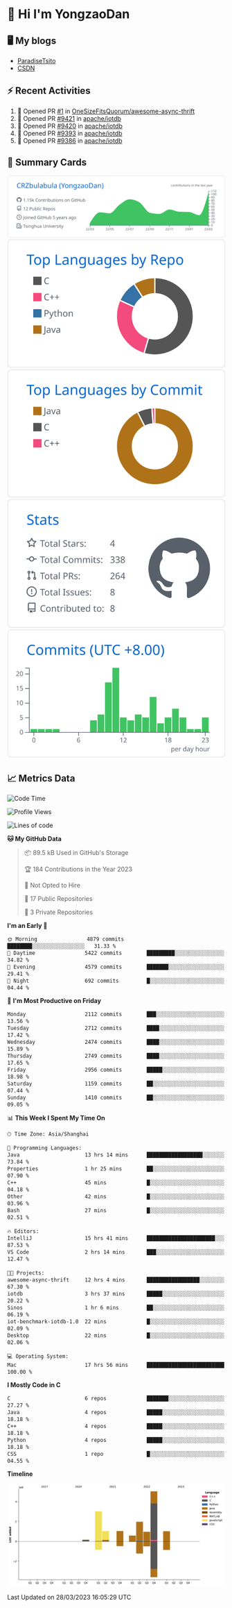 # 👋 Hi I'm YongzaoDan

## 🖥 My blogs
  + [ParadiseTsito](https://www.paradisetsito.love/)
  + [CSDN](https://blog.csdn.net/CRZbulabula?type=blog)

## ⚡ Recent Activities
<!--START_SECTION:activity-->
1. 💪 Opened PR [#1](https://github.com/OneSizeFitsQuorum/awesome-async-thrift/pull/1) in [OneSizeFitsQuorum/awesome-async-thrift](https://github.com/OneSizeFitsQuorum/awesome-async-thrift)
2. 💪 Opened PR [#9421](https://github.com/apache/iotdb/pull/9421) in [apache/iotdb](https://github.com/apache/iotdb)
3. 💪 Opened PR [#9420](https://github.com/apache/iotdb/pull/9420) in [apache/iotdb](https://github.com/apache/iotdb)
4. 💪 Opened PR [#9393](https://github.com/apache/iotdb/pull/9393) in [apache/iotdb](https://github.com/apache/iotdb)
5. 💪 Opened PR [#9386](https://github.com/apache/iotdb/pull/9386) in [apache/iotdb](https://github.com/apache/iotdb)
<!--END_SECTION:activity-->

## 🎑 Summary Cards

[![](https://raw.githubusercontent.com/CRZbulabula/CRZbulabula/main/profile-summary-card-output/github/0-profile-details.svg)](https://github.com/vn7n24fzkq/github-profile-summary-cards)
[![](https://raw.githubusercontent.com/CRZbulabula/CRZbulabula/main/profile-summary-card-output/github/1-repos-per-language.svg)](https://github.com/vn7n24fzkq/github-profile-summary-cards) [![](https://raw.githubusercontent.com/CRZbulabula/CRZbulabula/main/profile-summary-card-output/github/2-most-commit-language.svg)](https://github.com/vn7n24fzkq/github-profile-summary-cards)
[![](https://raw.githubusercontent.com/CRZbulabula/CRZbulabula/main/profile-summary-card-output/github/3-stats.svg)](https://github.com/vn7n24fzkq/github-profile-summary-cards) [![](https://raw.githubusercontent.com/CRZbulabula/CRZbulabula/main/profile-summary-card-output/github/4-productive-time.svg)](https://github.com/vn7n24fzkq/github-profile-summary-cards)

## 📈 Metrics Data

<!--START_SECTION:waka-->
![Code Time](http://img.shields.io/badge/Code%20Time-27%20hrs%2029%20mins-blue)

![Profile Views](http://img.shields.io/badge/Profile%20Views-499-blue)

![Lines of code](https://img.shields.io/badge/From%20Hello%20World%20I%27ve%20Written-14.8%20million%20lines%20of%20code-blue)

**🐱 My GitHub Data** 

> 📦 89.5 kB Used in GitHub's Storage 
 > 
> 🏆 184 Contributions in the Year 2023
 > 
> 🚫 Not Opted to Hire
 > 
> 📜 17 Public Repositories 
 > 
> 🔑 3 Private Repositories 
 > 
**I'm an Early 🐤** 

```text
🌞 Morning                4879 commits        ████████░░░░░░░░░░░░░░░░░   31.33 % 
🌆 Daytime                5422 commits        █████████░░░░░░░░░░░░░░░░   34.82 % 
🌃 Evening                4579 commits        ███████░░░░░░░░░░░░░░░░░░   29.41 % 
🌙 Night                  692 commits         █░░░░░░░░░░░░░░░░░░░░░░░░   04.44 % 
```
📅 **I'm Most Productive on Friday** 

```text
Monday                   2112 commits        ███░░░░░░░░░░░░░░░░░░░░░░   13.56 % 
Tuesday                  2712 commits        ████░░░░░░░░░░░░░░░░░░░░░   17.42 % 
Wednesday                2474 commits        ████░░░░░░░░░░░░░░░░░░░░░   15.89 % 
Thursday                 2749 commits        ████░░░░░░░░░░░░░░░░░░░░░   17.65 % 
Friday                   2956 commits        █████░░░░░░░░░░░░░░░░░░░░   18.98 % 
Saturday                 1159 commits        ██░░░░░░░░░░░░░░░░░░░░░░░   07.44 % 
Sunday                   1410 commits        ██░░░░░░░░░░░░░░░░░░░░░░░   09.05 % 
```


📊 **This Week I Spent My Time On** 

```text
🕑︎ Time Zone: Asia/Shanghai

💬 Programming Languages: 
Java                     13 hrs 14 mins      ██████████████████░░░░░░░   73.84 % 
Properties               1 hr 25 mins        ██░░░░░░░░░░░░░░░░░░░░░░░   07.90 % 
C++                      45 mins             █░░░░░░░░░░░░░░░░░░░░░░░░   04.18 % 
Other                    42 mins             █░░░░░░░░░░░░░░░░░░░░░░░░   03.96 % 
Bash                     27 mins             █░░░░░░░░░░░░░░░░░░░░░░░░   02.51 % 

🔥 Editors: 
IntelliJ                 15 hrs 41 mins      ██████████████████████░░░   87.53 % 
VS Code                  2 hrs 14 mins       ███░░░░░░░░░░░░░░░░░░░░░░   12.47 % 

🐱‍💻 Projects: 
awesome-async-thrift     12 hrs 4 mins       █████████████████░░░░░░░░   67.30 % 
iotdb                    3 hrs 37 mins       █████░░░░░░░░░░░░░░░░░░░░   20.22 % 
Sinos                    1 hr 6 mins         ██░░░░░░░░░░░░░░░░░░░░░░░   06.19 % 
iot-benchmark-iotdb-1.0  22 mins             █░░░░░░░░░░░░░░░░░░░░░░░░   02.09 % 
Desktop                  22 mins             █░░░░░░░░░░░░░░░░░░░░░░░░   02.06 % 

💻 Operating System: 
Mac                      17 hrs 56 mins      █████████████████████████   100.00 % 
```

**I Mostly Code in C** 

```text
C                        6 repos             ███████░░░░░░░░░░░░░░░░░░   27.27 % 
Java                     4 repos             █████░░░░░░░░░░░░░░░░░░░░   18.18 % 
C++                      4 repos             █████░░░░░░░░░░░░░░░░░░░░   18.18 % 
Python                   4 repos             █████░░░░░░░░░░░░░░░░░░░░   18.18 % 
CSS                      1 repo              █░░░░░░░░░░░░░░░░░░░░░░░░   04.55 % 
```



**Timeline**

![Lines of Code chart](https://raw.githubusercontent.com/CRZbulabula/CRZbulabula/main/assets/bar_graph.png)


 Last Updated on 28/03/2023 16:05:29 UTC
<!--END_SECTION:waka-->

